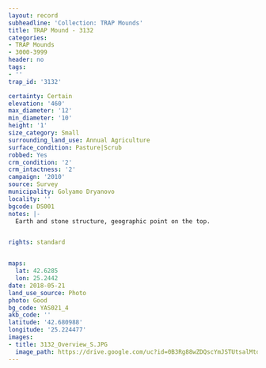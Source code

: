 ```yaml
---
layout: record
subheadline: 'Collection: TRAP Mounds'
title: TRAP Mound - 3132
categories:
- TRAP Mounds
- 3000-3999
header: no
tags:
- ''
trap_id: '3132'

certainty: Certain
elevation: '460'
max_diameter: '12'
min_diameter: '10'
height: '1'
size_category: Small
surrounding_land_use: Annual Agriculture
surface_condition: Pasture|Scrub
robbed: Yes
crm_condition: '2'
crm_intactness: '2'
campaign: '2010'
source: Survey
municipality: Golyamo Dryanovo
locality: ''
bgcode: DS001
notes: |-
  Earth and stone structure, geographic point on the top.


rights: standard


maps:
  lat: 42.6285
  lon: 25.2442
date: 2018-05-21
land_use_source: Photo
photo: Good
bg_code: YAS021_4
akb_code: ''
latitude: '42.680988'
longitude: '25.224477'
images:
- title: 3132_Overview_S.JPG
  image_path: https://drive.google.com/uc?id=0B3Rg88wZDQscYmJSTUtsalMtd0E
---
```


